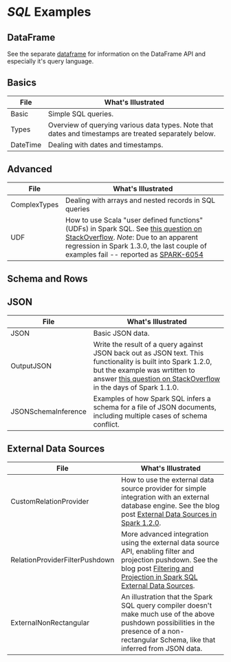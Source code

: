 # _SQL_ Examples

## DataFrame

See the separate [dataframe](../dataframe) for information on the
DataFrame API and especially it's query language.

## Basics

| File                  | What's Illustrated    |
|-----------------------|-----------------------|
| Basic | Simple SQL queries. |
| Types | Overview of querying various data types. Note that dates and timestamps are treated separately below. |
| DateTime | Dealing with dates and timestamps. |

## Advanced

| File                  | What's Illustrated    |
|-----------------------|-----------------------|
| ComplexTypes | Dealing with arrays and nested records in SQL queries |
| UDF | How to use Scala "user defined functions" (UDFs) in Spark SQL. See [this question on StackOverflow](http://stackoverflow.com/questions/25031129/creating-user-defined-function-in-spark-sql). *Note*: Due to an apparent regression in Spark 1.3.0, the last couple of examples fail -- reported as [SPARK-6054](https://issues.apache.org/jira/browse/SPARK-6054)|

## Schema and Rows

## JSON

| File                  | What's Illustrated    |
|-----------------------|-----------------------|
| JSON | Basic JSON data. |
| OutputJSON | Write the result of a query against JSON back out as JSON text. This functionality is built into Spark 1.2.0, but the example was wrtitten to answer [this question on StackOverflow](http://stackoverflow.com/questions/26737251/pyspark-save-schemardd-as-json-file) in the days of Spark 1.1.0. |
| JSONSchemaInference | Examples of how Spark SQL infers a schema for a file of JSON documents, including multiple cases of schema conflict. |

## External Data Sources

| File                  | What's Illustrated    |
|-----------------------|-----------------------|
| CustomRelationProvider | How to use the external data source provider for simple integration with an external database engine. See the blog post [External Data Sources in Spark 1.2.0](http://www.river-of-bytes.com/2014/12/external-data-sources-in-spark-120.html).|
| RelationProviderFilterPushdown | More advanced integration using the external data source API, enabling filter and projection pushdown. See the blog post [Filtering and Projection in Spark SQL External Data Sources](http://www.river-of-bytes.com/2014/12/filtering-and-projection-in-spark-sql.html).|
| ExternalNonRectangular | An illustration that the Spark SQL query compiler doesn't make much use of the above pushdown possibilities in the presence of a non-rectangular Schema, like that inferred from JSON data.|
